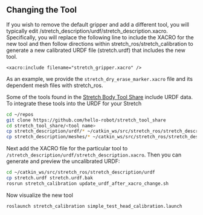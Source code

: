 ## Changing the Tool

If you wish to remove the default gripper and add a different tool, you will typically edit /stretch_description/urdf/stretch_description.xacro. Specifically, you will replace the following line to include the XACRO for the new tool and then follow directions within stretch_ros/stretch_calibration to generate a new calibrated URDF file (stretch.urdf) that includes the new tool.

`<xacro:include filename="stretch_gripper.xacro" />`

As an example, we provide the `stretch_dry_erase_marker.xacro` file and its dependent mesh files with stretch_ros. 

Some of the tools found in the [Stretch Body Tool Share](https://github.com/hello-robot/stretch_tool_share/) include URDF data. To integrate these tools into the URDF for your Stretch

```{.bash .shell-prompt}
cd ~/repos
git clone https://github.com/hello-robot/stretch_tool_share
cd stretch_tool_share/<tool name>
cp stretch_description/urdf/* ~/catkin_ws/src/stretch_ros/stretch_description/urdf/
cp stretch_description/meshes/* ~/catkin_ws/src/stretch_ros/stretch_description/meshes/
```

Next add the XACRO file for the particular tool to `/stretch_description/urdf/stretch_description.xacro`. Then you can generate and preview the uncalibrated URDF:

```{.bash .shell-prompt}
cd ~/catkin_ws/src/stretch_ros/stretch_description/urdf
cp stretch.urdf stretch.urdf.bak
rosrun stretch_calibration update_urdf_after_xacro_change.sh
```

Now visualize the new tool

```{.bash .shell-prompt}
roslaunch stretch_calibration simple_test_head_calibration.launch
```
